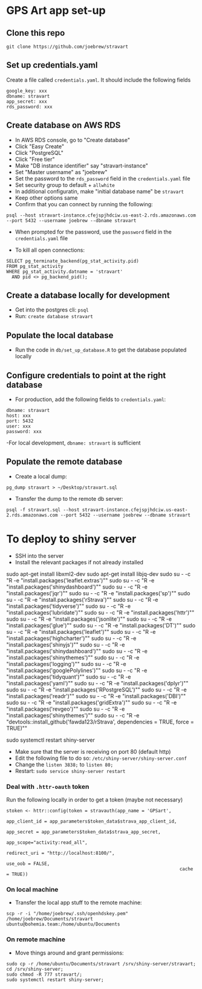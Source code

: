 # GPS Art app set-up

## Clone this repo

```
git clone https://github.com/joebrew/stravart
```

## Set up credentials.yaml

Create a file called `credentials.yaml`. It should include the following fields
```
google_key: xxx
dbname: stravart
app_secret: xxx
rds_password: xxx
```

## Create database on AWS RDS
- In AWS RDS console, go to "Create database"
- Click "Easy Create"
- Click "PostgreSQL"
- Click "Free tier"
- Make "DB instance identifier" say "stravart-instance"
- Set "Master username" as "joebrew"
- Set the password to the `rds_password` field in the `credentials.yaml` file
- Set security group to default + `allwhite`
- In additional configuratin, make "initial database name" be `stravart`
- Keep other options same
- Confirm that you can connect by running the following:
```
psql --host stravart-instance.cfejspjhdciw.us-east-2.rds.amazonaws.com --port 5432 --username joebrew --dbname stravart
```
- When prompted for the password, use the `password` field in the `credentials.yaml` file

- To kill all open connections:
```
SELECT pg_terminate_backend(pg_stat_activity.pid)
FROM pg_stat_activity
WHERE pg_stat_activity.datname = 'stravart'
  AND pid <> pg_backend_pid();
```

## Create a database locally for development
- Get into the postgres cli: `psql`
- Run: `create database stravart`

## Populate the local database
- Run the code in `db/set_up_database.R` to get the database populated locally

## Configure credentials to point at the right database
- For production, add the following fields to `credentials.yaml`:

```
dbname: stravart
host: xxx
port: 5432
user: xxx
password: xxx
```
-For local development, `dbname: stravart` is sufficient

## Populate the remote database

- Create a local dump:
```
pg_dump stravart > ~/Desktop/stravart.sql
```

- Transfer the dump to the remote db server:
```
psql -f stravart.sql --host stravart-instance.cfejspjhdciw.us-east-2.rds.amazonaws.com --port 5432 --username joebrew --dbname stravart
```
# To deploy to shiny server

- SSH into the server
- Install the relevant packages if not already installed

sudo apt-get install libxml2-dev
sudo apt-get install libjq-dev
sudo su - -c "R -e \"install.packages('leaflet.extras')\""
sudo su - -c "R -e \"install.packages('shinydashboard')\""
sudo su - -c "R -e \"install.packages('jqr')\""
sudo su - -c "R -e \"install.packages('sp')\""
sudo su - -c "R -e \"install.packages('rStrava')\""
sudo su - -c "R -e \"install.packages('tidyverse')\""
sudo su - -c "R -e \"install.packages('lubridate')\""
sudo su - -c "R -e \"install.packages('httr')\""
sudo su - -c "R -e \"install.packages('jsonlite')\""
sudo su - -c "R -e \"install.packages('glue')\""
sudo su - -c "R -e \"install.packages('DT')\""
sudo su - -c "R -e \"install.packages('leaflet')\""
sudo su - -c "R -e \"install.packages('highcharter')\""
sudo su - -c "R -e \"install.packages('shinyjs')\""
sudo su - -c "R -e \"install.packages('shinydashboard')\""
sudo su - -c "R -e \"install.packages('shinythemes')\""
sudo su - -c "R -e \"install.packages('logging')\""
sudo su - -c "R -e \"install.packages('googlePolylines')\""
sudo su - -c "R -e \"install.packages('tidyquant')\""
sudo su - -c "R -e \"install.packages('yaml')\""
sudo su - -c "R -e \"install.packages('dplyr')\""
sudo su - -c "R -e \"install.packages('RPostgreSQL')\""
sudo su - -c "R -e \"install.packages('readr')\""
sudo su - -c "R -e \"install.packages('DBI')\""
sudo su - -c "R -e \"install.packages('gridExtra')\""
sudo su - -c "R -e \"install.packages('revgeo')\""
sudo su - -c "R -e \"install.packages('shinythemes')\""
sudo su - -c "R -e \"devtools::install_github('fawda123/rStrava', dependencies = TRUE, force = TRUE)\""



sudo systemctl restart shiny-server

- Make sure that the server is receiving on port 80 (default http)
- Edit the following file to do so: `/etc/shiny-server/shiny-server.conf`
- Change the `listen 3838;` to `listen 80;`
- Restart: `sudo service shiny-server restart`

### Deal with `.httr-oauth` token

Run the following locally in order to get a token (maybe not necessary)

```
stoken <- httr::config(token = stravauth(app_name = 'GPSart',
                                                                   app_client_id = app_parameters$token_data$strava_app_client_id,
                                                                   app_secret = app_parameters$token_data$strava_app_secret,
                                                                   app_scope="activity:read_all",
                                                                redirect_uri = "http://localhost:8100/",
                                                                use_oob = FALSE,
                                                                cache = TRUE))
```

### On local machine

- Transfer the local app stuff to the remote machine:
```
scp -r -i "/home/joebrew/.ssh/openhdskey.pem" /home/joebrew/Documents/stravart ubuntu@bohemia.team:/home/ubuntu/Documents
```

### On remote machine

- Move things around and grant permissions:

```
sudo cp -r /home/ubuntu/Documents/stravart /srv/shiny-server/stravart;
cd /srv/shiny-server;
sudo chmod -R 777 stravart/;
sudo systemctl restart shiny-server;
```
